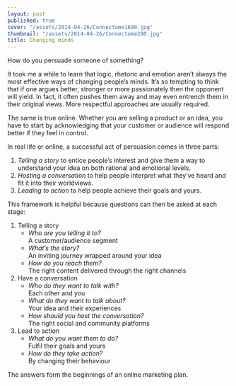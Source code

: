 ```yaml
---
layout: post
published: true
cover: "/assets/2014-04-26/Connectome1600.jpg"
thumbnail: "/assets/2014-04-26/Connectome200.jpg"
title: Changing minds
---
```

How do you persuade someone of something? 

It took me a while to learn that logic, rhetoric and emotion aren’t always the most effective ways of changing people’s minds. It’s so tempting to think that if one argues better, stronger or more passionately then the opponent will yield. In fact, it often pushes them away and may even entrench them in their original views. More respectful approaches are usually required.

The same is true online. Whether you are selling a product or an idea, you have to start by  acknowledging that your customer or audience will respond better if they feel in control.

In real life or online, a successful act of persuasion comes in three parts:

1. _Telling a story_ to entice people’s interest and give them a way to understand your idea on both rational and emotional levels.
2. _Hosting a conversation_ to help people interpret what they’ve heard and fit it into their worldviews.
3. _Leading to action_ to help people achieve their goals and yours.

This framework is helpful because questions can then be asked at each stage:

1. Telling a story
    * _Who are you telling it to?_  
      A customer/audience segment
    * _What’s the story?_  
      An inviting journey wrapped around your idea
    * _How do you reach them?_   
      The right content delivered through the right channels
2. Have a conversation
    * _Who do they want to talk with?_   
      Each other and you
    * _What do they want to talk about?_   
      Your idea and their experiences
    * _How should you host the conversation?_   
      The right social and community platforms
3. Lead to action
    * _What do you want them to do?_   
      Fulfil their goals and yours
    * _How do they take action?_   
      By changing their behaviour

The answers form the beginnings of an online marketing plan.
